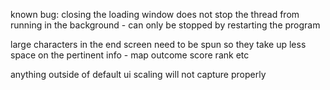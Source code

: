 known bug:
closing the loading window does not stop the thread from running in the background - can only be stopped by restarting the program

large characters in the end screen need to be spun so they take up less space on the pertinent info - map outcome score rank etc

anything outside of default ui scaling will not capture properly
